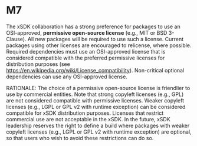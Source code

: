 # M7

The xSDK collaboration has a strong preference for packages to use an 
OSI-approved,
**permissive open-source license** (e.g., MIT or BSD 3-Clause). All new 
packages will be required to
use such a license. Current packages using other licenses are encouraged to 
relicense, where
possible. Required dependencies must use an OSI-approved license that is 
considered compatible
with the preferred permissive licenses for distribution purposes (see 
https://en.wikipedia.org/wiki/License_compatibility).
Non-critical optional dependencies can use any OSI-approved license.

RATIONALE: The choice of a permissive open-source
license is friendlier to use by commercial entities. Note that strong copyleft 
licenses (e.g., GPL) are not considered
compatible with permissive licenses. Weaker copyleft licenses (e.g., LGPL or 
GPL v2 with runtime
exception) can be considered compatible for xSDK distribution purposes. 
Licenses that restrict
commercial use are not acceptable in the xSDK. In the future, xSDK leadership 
reserves the right to
define a build where packages with weaker copyleft licenses (e.g., LGPL or GPL 
v2 with runtime
exception) are optional, so that users who wish to avoid these restrictions can 
do so.
